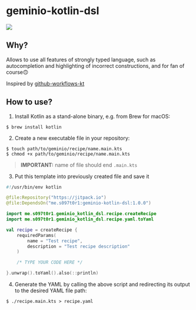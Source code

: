 # geminio-kotlin-dsl

[![](https://jitpack.io/v/s097t0r1/geminio-kotlin-dsl.svg)](https://jitpack.io/#s097t0r1/geminio-kotlin-dsl)

## Why?
Allows to use all features of strongly typed language,
such as autocompletion and highlighting of incorrect constructions, and for
fan of course🙃

Inspired by [github-workflows-kt](https://github.com/krzema12/github-workflows-kt)

## How to use?

1. Install Kotlin as a stand-alone binary, e.g. from Brew for macOS:
```shell
$ brew install kotlin
```
2. Create a new executable file in your repository:
```shell
$ touch path/to/geminio/recipe/name.main.kts
$ chmod +x path/to/geminio/recipe/name.main.kts
```
> **IMPORTANT:** name of file should end `.main.kts`

3. Put this template into previously created file and save it
``` kotlin
#!/usr/bin/env kotlin

@file:Repository("https://jitpack.io")
@file:DependsOn("me.s097t0r1:geminio-kotlin-dsl:1.0.0")

import me.s097t0r1.geminio_kotlin_dsl.recipe.createRecipe
import me.s097t0r1.geminio_kotlin_dsl.recipe.yaml.toYaml

val recipe = createRecipe {
    requiredParams(
        name = "Test recipe",
        description = "Test recipe description"
    )

    /* TYPE YOUR CODE HERE */

}.unwrap().toYaml().also(::println)
```

4. Generate the YAML by calling the above script and redirecting its output to the desired YAML file path:

```shell
$ ./recipe.main.kts > recipe.yaml
```

